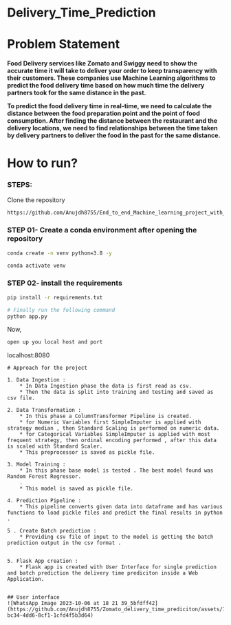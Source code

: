 # Delivery_Time_Prediction

# Problem Statement

**Food Delivery services like Zomato and Swiggy need to show the accurate time it will take to deliver your order to keep transparency with their customers. These companies use Machine Learning algorithms to predict the food delivery time based on how much time the delivery partners took for the same distance in the past.**

**To predict the food delivery time in real-time, we need to calculate the distance between the food preparation point and the point of food consumption. After finding the distance between the restaurant and the delivery locations, we need to find relationships between the time taken by delivery partners to deliver the food in the past for the same distance.**

# How to run?

### STEPS:

Clone the repository

```bash
https://github.com/Anujdh8755/End_to_end_Machine_learning_project_with_ML_flow.git
```

### STEP 01- Create a conda environment after opening the repository

```bash
conda create -n venv python=3.8 -y
```

```bash
conda activate venv
```

### STEP 02- install the requirements

```bash
pip install -r requirements.txt
```

```bash
# Finally run the following command
python app.py
```

Now,

```bash
open up you local host and port
```
localhost:8080
```
# Approach for the project 

1. Data Ingestion : 
    * In Data Ingestion phase the data is first read as csv. 
    * Then the data is split into training and testing and saved as csv file.

2. Data Transformation : 
    * In this phase a ColumnTransformer Pipeline is created.
    * for Numeric Variables first SimpleImputer is applied with strategy median , then Standard Scaling is performed on numeric data.
    * for Categorical Variables SimpleImputer is applied with most frequent strategy, then ordinal encoding performed , after this data is scaled with Standard Scaler.
    * This preprocessor is saved as pickle file.

3. Model Training : 
    * In this phase base model is tested . The best model found was Random Forest Regressor.
    .
    * This model is saved as pickle file.

4. Prediction Pipeline : 
    * This pipeline converts given data into dataframe and has various functions to load pickle files and predict the final results in python .
    
5 . Create Batch prediction :
    * Providing csv file of input to the model is getting the batch prediction output in the csv format .


5. Flask App creation : 
    * Flask app is created with User Interface for single prediction and batch prediction the delivery time prediciton inside a Web Application.


## User interface
![WhatsApp Image 2023-10-06 at 18 21 39_5bfdff42](https://github.com/Anujdh8755/Zomato_delivery_time_prediciton/assets/114329073/09a27268-bc34-4dd6-8cf1-1cfd4f5b3d64)
